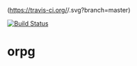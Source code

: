 (https://travis-ci.org/<your-travis-id>/<your-project-id>.svg?branch=master)

<a href="https://travis-ci.org/MichaelMiller-/orpg" target="_blank">![Build Status](https://travis-ci.org/MichaelMiller-/orpg.svg?branch=master)</a>

# orpg
